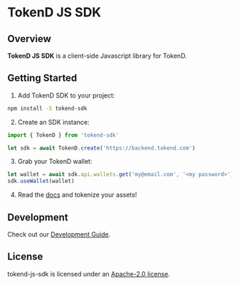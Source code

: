# TokenD JS SDK

## Overview

**TokenD JS SDK** is a client-side Javascript library for TokenD.

## Getting Started

1. Add TokenD SDK to your project:

```sh
npm install -S tokend-sdk
```

2. Create an SDK instance:

```js
import { TokenD } from 'tokend-sdk'

let sdk = await TokenD.create('https://backend.tokend.com')
```

3. Grab your TokenD wallet:

```js
let wallet = await sdk.api.wallets.get('my@email.com', '<my password>')
sdk.useWallet(wallet)
```

4. Read the [docs](./docs.readme.md) and tokenize your assets!

## Development

Check out our [Development Guide](./docs/development.md).

## License

tokend-js-sdk is licensed under an [Apache-2.0 license](./LICENSE).
